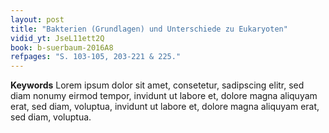 ```yaml
---
layout: post
title: "Bakterien (Grundlagen) und Unterschiede zu Eukaryoten"
vidid_yt: JseL11ett2Q
book: b-suerbaum-2016A8
refpages: "S. 103-105, 203-221 & 225."
---
```

**Keywords** Lorem ipsum dolor sit amet, consetetur, sadipscing elitr, sed diam nonumy eirmod tempor, invidunt ut labore et, dolore magna aliquyam erat, sed diam, voluptua, invidunt ut labore et, dolore magna aliquyam erat, sed diam, voluptua.

